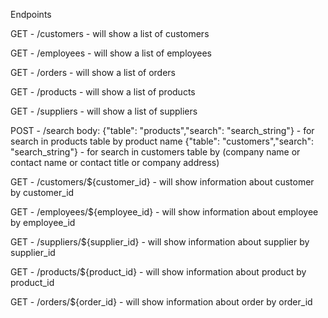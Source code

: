 Endpoints

GET - /customers - will show a list of customers

GET - /employees - will show a list of employees

GET - /orders - will show a list of orders

GET - /products - will show a list of products

GET - /suppliers - will show a list of suppliers

POST - /search
  body: 
    {"table": "products","search": "search_string"} - for search in products table by product name 
    {"table": "customers","search": "search_string"} - for search in customers table by (company name or contact name or contact title or company address)

GET - /customers/${customer_id} - will show information about customer by customer_id 

GET - /employees/${employee_id} - will show information about employee by employee_id 

GET - /suppliers/${supplier_id} - will show information about supplier by supplier_id

GET - /products/${product_id} - will show information about product by product_id

GET - /orders/${order_id} - will show information about order by order_id